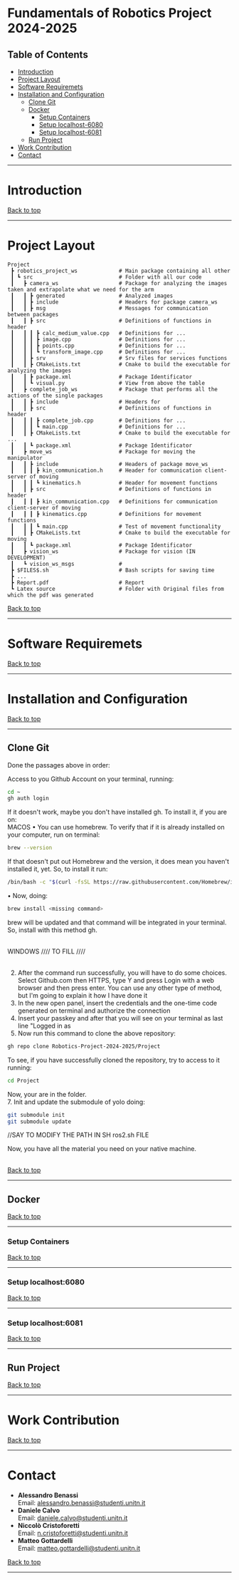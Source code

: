 # Fundamentals of Robotics Project 2024-2025

## Table of Contents
- [Introduction](#introduction)
- [Project Layout](#project-layout)
- [Software Requiremets](#software-requirements)
- [Installation and Configuration](#installation-and-configuration)
  - [Clone Git](#clone-git)
  - [Docker](#docker)
    - [Setup Containers](#setup-containers)
    - [Setup localhost-6080](#setup-localhost-6080)
    - [Setup localhost-6081](#setup-localhost-6081)
  - [Run Project](#run-project)
- [Work Contribution](#work-contribution)
- [Contact](#contact)

---

# Introduction

[Back to top](#table-of-contents)

---

# Project Layout
```
Project
 ┣ robotics_project_ws             # Main package containing all other
 ┃ ┗ src                           # Folder with all our code
 ┃   ┣ camera_ws                   # Package for analyzing the images taken and extrapolate what we need for the arm
 ┃   ┃ ┣ generated                 # Analyzed images
 ┃   ┃ ┣ include                   # Headers for package camera_ws
 ┃   ┃ ┣ msg                       # Messages for communication between packages
 ┃   ┃ ┣ src                       # Definitions of functions in header
 ┃   ┃ ┃ ┣ calc_medium_value.cpp   # Definitions for ...
 ┃   ┃ ┃ ┣ image.cpp               # Definitions for ...
 ┃   ┃ ┃ ┣ points.cpp              # Definitions for ...
 ┃   ┃ ┃ ┗ transform_image.cpp     # Definitions for ...
 ┃   ┃ ┣ srv                       # Srv files for services functions
 ┃   ┃ ┣ CMakeLists.txt            # Cmake to build the executable for analyzing the images
 ┃   ┃ ┣ package.xml               # Package Identificator
 ┃   ┃ ┗ visual.py                 # View from above the table
 ┃   ┣ complete_job_ws             # Package that performs all the actions of the single packages
 ┃   ┃ ┣ include                   # Headers for 
 ┃   ┃ ┣ src                       # Definitions of functions in header
 ┃   ┃ ┃ ┣ complete_job.cpp        # Definitions for ...
 ┃   ┃ ┃ ┗ main.cpp                # Definitions for ...
 ┃   ┃ ┣ CMakeLists.txt            # Cmake to build the executable for ...
 ┃   ┃ ┗ package.xml               # Package Identificator
 ┃   ┣ move_ws                     # Package for moving the manipulator
 ┃   ┃ ┣ include                   # Headers of package move_ws
 ┃   ┃ ┃ ┣ kin_communication.h     # Header for communication client-server of moving
 ┃   ┃ ┃ ┗ kinematics.h            # Header for movement functions
 ┃   ┃ ┣ src                       # Definitions of functions in header
 ┃   ┃ ┃ ┣ kin_communication.cpp   # Definitions for communication client-server of moving
 ┃   ┃ ┃ ┣ kinematics.cpp          # Definitions for movement functions
 ┃   ┃ ┃ ┗ main.cpp                # Test of movement functionality
 ┃   ┃ ┣ CMakeLists.txt            # Cmake to build the executable for moving
 ┃   ┃ ┗ package.xml               # Package Identificator  
 ┃   ┣ vision_ws                   # Package for vision (IN DEVELOPMENT)
 ┃   ┗ vision_ws_msgs              #
 ┣ $FILES$.sh                      # Bash scripts for saving time
 ┣ ...
 ┣ Report.pdf                      # Report 
 ┗ Latex source                    # Folder with Original files from which the pdf was generated
```

[Back to top](#table-of-contents)

---

# Software Requiremets

[Back to top](#table-of-contents)

---

# Installation and Configuration

[Back to top](#table-of-contents)

---

## Clone Git

Done the passages above in order:

Access to you Github Account on your terminal, running:
```bash
cd ~
gh auth login
```
If it doesn't work, maybe you don't have installed gh. To install it, if you are on:<br>
MACOS • You can use homebrew. To verify that if it is already installed on your computer, run on terminal:
```bash
brew --version
```
If that doesn't put out Homebrew and the version, it does mean you haven't installed it, yet. So, to install it run:
```bash
/bin/bash -c "$(curl -fsSL https://raw.githubusercontent.com/Homebrew/install/HEAD/install.sh)"
```
• Now, doing:
```bash
brew install <missing command>
```
brew will be updated and that command will be integrated in your terminal. So, install with this method gh.<br><br>

WINDOWS //// TO FILL ////<br><br>

2. After the command run successfully, you will have to do some choices. Select Github.com then HTTPS, type Y and press Login with a web browser and then press enter. You can use any other type of method, but I'm going to explain it how I have done it<br>
3. In the new open panel, insert the credentials and the one-time code generated on terminal and authorize the connection<br>
4. Insert your passkey and after that you will see on your terminal as last line "Logged in as<br>
5. Now run this command to clone the above repository:<br>
```bash
gh repo clone Robotics-Project-2024-2025/Project
```
To see, if you have successfully cloned the repository, try to access to it running:
```bash
cd Project
```
Now, your are in the folder.<br>
7. Init and update the submodule of yolo doing:
```bash
git submodule init
git submodule update
```
//SAY TO MODIFY THE PATH IN SH ros2.sh FILE

Now, you have all the material you need on your native machine.<br><br>

[Back to top](#table-of-contents)

---

## Docker

[Back to top](#table-of-contents)

---

### Setup Containers

[Back to top](#table-of-contents)

---

### Setup localhost:6080

[Back to top](#table-of-contents)

---

### Setup localhost:6081

[Back to top](#table-of-contents)

---

## Run Project

[Back to top](#table-of-contents)

---

# Work Contribution

[Back to top](#table-of-contents)

---

# Contact
- **Alessandro Benassi**  
  Email: [alessandro.benassi@studenti.unitn.it](mailto:name.surname@email.com)
- **Daniele Calvo**  
  Email: [daniele.calvo@studenti.unitn.it](mailto:name.surname@email.com)
- **Niccolò Cristoforetti**  
  Email: [n.cristoforetti@studenti.unitn.it](mailto:name.surname@email.com)
- **Matteo Gottardelli**  
  Email: [matteo.gottardelli@studenti.unitn.it](mailto:name.surname@email.com)
  
[Back to top](#table-of-contents)

---
